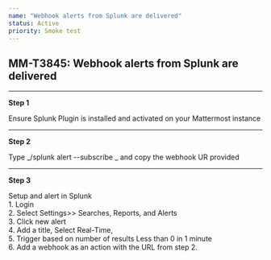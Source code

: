```yaml
---
name: "Webhook alerts from Splunk are delivered"
status: Active
priority: Smoke test
---
```


## MM-T3845: Webhook alerts from Splunk are delivered

---

**Step 1**

Ensure Splunk Plugin is installed and activated on your Mattermost instance

---

**Step 2**

Type _/splunk alert --subscribe _ and copy the webhook UR provided

---

**Step 3**

Setup and alert in Splunk\
1\. Login\
2\. Select Settings>> Searches, Reports, and Alerts\
3\. Click new alert\
4\. Add a title, Select Real-Time,\
5\. Trigger based on number of results Less than 0 in 1 minute\
6\. Add a webhook as an action with the URL from step 2.
